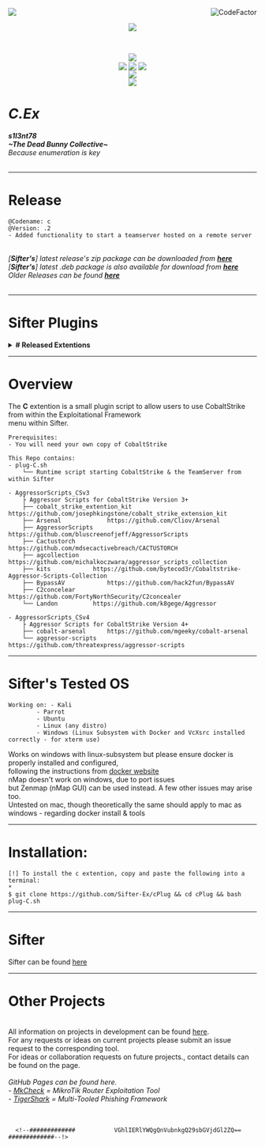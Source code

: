 <img align="left" src="https://img.shields.io/badge/Author-s1l3nt78-blueviolet"><a href="https://www.codefactor.io/repository/github/s1l3nt78/sifter"><img align="right" src="https://www.codefactor.io/repository/github/s1l3nt78/sifter/badge" alt="CodeFactor" /></a><br/>
<p align="center"><img align="center" src="https://img.shields.io/badge/-The_Dead_Bunny_Collective-green"></p>
<br />
<p align="center">
	<img align="center" src="https://raw.githubusercontent.com/s1l3nt78/sifter/master/docs/sifter.png">
<br>
  	<img align="center" src="https://img.shields.io/github/issues/Sifter-Ex/cPlug">
  	<img align="center" src="https://img.shields.io/github/forks/Sifter-Ex/cPlug">
  	<img align="center" src="https://img.shields.io/github/stars/Sifter-Ex/cPlug">		  
<br>
	<img align="center" src="https://img.shields.io/badge/Sifter Version-Violet-violet">
<br />
	<img align="center" src="https://img.shields.io/badge/@Codename:-c-yellowgreen">
</p>

# *C.Ex*
<strong><em>s1l3nt78</em></strong>
<br>
<strong><em>~The Dead Bunny Collective~</em></strong>
<br />
*Because enumeration is key*
<br>
<br>

---------------------------------------------------------------------------------------------------------------------

# Release

	@Codename: c
	@Version: .2
	- Added functionality to start a teamserver hosted on a remote server

<br>
<em>[<strong>Sifter's</strong>] latest release's zip package can be downloaded from <a href="https://github.com/s1l3nt78/sifter/archive/master.zip"><strong>here</strong></a></em>
<br />
<em>[<strong>Sifter's</strong>] latest .deb package is also available for download from <a href="https://github.com/s1l3nt78/sifter/releases/download/v11/sifter_11.deb"><strong>here</strong></a></em>
<br />
<em>Older Releases can be found <a href="https://github.com/s1l3nt78/sifter/archive/"><strong>here</strong></a></em>
<br>
<br>

---------------------------------------------------------------------------------------------------------------------

# Sifter Plugins

<details>
	<summary><strong># Released Extentions</strong></summary>
- <a href="https://github.com/Sifter-Ex/gPlug">G</a> - Sifter's <em>g</em> extention gives a GUI overlay
<br />&emsp;&emsp;	'--> Built on top of <a href="https://github.com/GitSquared/edex-ui">eDEX-UI</a><br />
- <a href="https://github.com/Sifter-Ex/fPlug">F</a> - Sifter's <em>f</em> extention provides the DanderFuzz Exploitational Plugin for Sifter
<br />&emsp;&emsp;	'--> Framework created by the <a href="#">EquationGroup</a> courtesy of <a href="#">The Shadow Brokers</a><br />
  - <a href="https://github.com/Sifter-Ex/mPlug">M</a> - Sifter's <em>m</em> extention provided malware analysis tools.
<br />-<a href="https://github.com/Sifter-Ex/cPlug">C</a> - Sifter's c extention is just a small script allowing CobaltStrike to be added to exploitation frameworks.
<br />   (A copy of CobaltStrike will NOT be provided, You must provide your own)
</details>

---------------------------------------------------------------------------------------------------------------------

# Overview

The <strong>C</strong> extention is a small plugin script to allow users to use CobaltStrike from within the Exploitational Framework<br />
menu within Sifter. <br />
	
	Prerequisites:
	- You will need your own copy of CobaltStrike

	This Repo contains:
	- plug-C.sh
		└── Runtime script starting CobaltStrike & the TeamServer from within Sifter

	- AggressorScripts_CSv3
		├ Aggressor Scripts for CobaltStrike Version 3+
		├── cobalt_strike_extention_kit https://github.com/josephkingstone/cobalt_strike_extension_kit
		├── Arsenal 			https://github.com/Cliov/Arsenal
		├── AggressorScripts 		https://github.com/bluscreenofjeff/AggressorScripts
		├── Cactustorch			https://github.com/mdsecactivebreach/CACTUSTORCH
		├── agcollection		https://github.com/michalkoczwara/aggressor_scripts_collection
		├── kits			https://github.com/bytecod3r/Cobaltstrike-Aggressor-Scripts-Collection
		├── BypassAV			https://github.com/hack2fun/BypassAV
		├── C2concelear			https://github.com/FortyNorthSecurity/C2concealer
		└── Landon			https://github.com/k8gege/Aggressor
		
	- AggressorScripts_CSv4
		├ Aggressor Scripts for CobaltStrike Version 4+
		├── cobalt-arsenal 		https://github.com/mgeeky/cobalt-arsenal
		└── aggressor-scripts     	https://github.com/threatexpress/aggressor-scripts

---------------------------------------------------------------------------------------------------------------------

# Sifter's Tested OS

	Working on: - Kali
		    - Parrot
		    - Ubuntu
		    - Linux (any distro)
		    - Windows (Linux Subsystem with Docker and VcXsrc installed correctly - for xterm use)
		    
Works on windows with linux-subsystem but please ensure docker is properly installed and configured, <br /> 
following the instructions from <a href="https://docker.io">docker website</a><br />
nMap doesn't work on windows, due to port issues<br />
but Zenmap (nMap GUI) can be used instead. A few other issues may arise too.<br />
Untested on mac, though theoretically the same should apply to mac as windows - regarding docker install & tools

---------------------------------------------------------------------------------------------------------------------

# Installation:
	
	[!] To install the c extention, copy and paste the following into a terminal:
	*
	$ git clone https://github.com/Sifter-Ex/cPlug && cd cPlug && bash plug-C.sh

---------------------------------------------------------------------------------------------------------------------

# Sifter
	
Sifter can be found <a href="https://github.com/s1l3nt78/sifter">here</a>

----------------------------------------------------------------------------------------------------------------------

# Other Projects
<br />
All information on projects in development can be found <a href="https://s1l3nt78.github.io">here</a>. 
<br />
For any requests or ideas on current projects please submit an issue request to the corresponding tool.
<br />
For ideas or collaboration requests on future projects., contact details can be found on the page.
<br />
<br />
<em>GitHub Pages can be found here.
<br />
- <a href="https://s1l3nt78.github.io/MkCheck">MkCheck</a> = MikroTik Router Exploitation Tool
<br />
- <a href="https://s1l3nt78.github.io/TigerShark">TigerShark</a> = Multi-Tooled Phishing Framework</em>
<br />
<br />
<br />

	  <!--#############           VGhlIERlYWQgQnVubnkgQ29sbGVjdGl2ZQ==           #############--!>
	  
